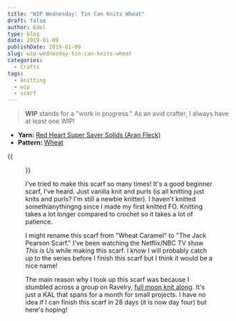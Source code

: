 ```yaml
---
title: "WIP Wednesday: Tin Can Knits Wheat"
draft: false
author: Edel
type: blog
date: 2019-01-09
publishDate: 2019-01-09
slug: wip-wednesday-tin-can-knits-wheat
categories:
  - Crafts
tags:
  - knitting
  - wip
  - scarf
---
```


> **WIP** stands for a "work in progress." As an avid crafter, I always have at least one WIP!

* **Yarn:** [Red Heart Super Saver Solids (Aran Fleck)](https://www.ravelry.com/yarns/library/red-heart-super-saver-solids)
* **Pattern:** [Wheat](https://www.ravelry.com/patterns/library/wheat-4)

{{<figure src="https://res.cloudinary.com/dvozrk6m8/image/upload/v1545788749/tin-can-knit-wheat_qoyzob.png" title="Wheat">}}

I've tried to make this scarf so many times! It's a good beginner scarf, I've heard. Just vanilla knit and purls (is all knitting just knits and purls? I'm still a newbie knitter). I haven't knitted somethianythingng since I made my first knitted FO. Knitting takes a lot longer compared to crochet so it takes a lot of patience.

I might rename this scarf from "Wheat Caramel" to "The Jack Pearson Scarf." I've been watching the Netflix/NBC TV show *This is Us* while making this scarf. I know I will probably catch up to the series before I finish this scarf but I think it would be a nice name!

The main reason why I took up this scarf was because I stumbled across a group on Ravelry, [full moon knit along](https://www.ravelry.com/groups/full-moon-knit-along). It's just a KAL that spans for a month for small projects. I have no idea if I can finish this scarf in 28 days (it is now day four) but here's hoping!